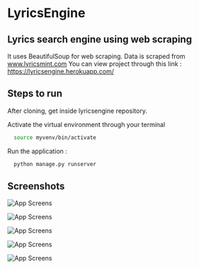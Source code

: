 
# LyricsEngine

## Lyrics search engine using web scraping


It uses BeautifulSoup for web scraping. Data is scraped from www.lyricsmint.com You can view project through this link : https://lyricsengine.herokuapp.com/


## Steps to run

After cloning, get inside lyricsengine repository.

Activate the virtual environment through your terminal

```bash
  source myvenv/bin/activate
```

Run the application :

```bash
  python manage.py runserver
```


## Screenshots

![App Screens](https://scontent.fixr3-1.fna.fbcdn.net/v/t1.6435-9/101801167_688528055024067_6589090232816107520_n.jpg?_nc_cat=100&ccb=1-5&_nc_sid=730e14&_nc_ohc=IywdDhYk8JYAX_Mu7-i&_nc_ht=scontent.fixr3-1.fna&oh=6bc5ca766db51ae3d0da616b39de63fc&oe=61C5397C)

![App Screens](https://scontent.fixr3-1.fna.fbcdn.net/v/t1.6435-9/100657161_688528075024065_3470087245908672512_n.jpg?_nc_cat=107&ccb=1-5&_nc_sid=730e14&_nc_ohc=L-b1qcb22fwAX_r5ITe&_nc_ht=scontent.fixr3-1.fna&oh=840b05c5ce8daab78c1c649f1191e83d&oe=61C4D5AB)

![App Screens](https://scontent.fixr3-1.fna.fbcdn.net/v/t1.6435-9/83373104_688528068357399_8440324830787534848_n.jpg?_nc_cat=110&ccb=1-5&_nc_sid=730e14&_nc_ohc=qBzIWQmZ9lMAX9oZQMl&_nc_ht=scontent.fixr3-1.fna&oh=a05607b175f2ace63fffc6aab2fde5b2&oe=61C4707A)


![App Screens](https://scontent.fixr3-2.fna.fbcdn.net/v/t1.6435-9/100872206_688528261690713_8853942692632068096_n.jpg?_nc_cat=102&ccb=1-5&_nc_sid=730e14&_nc_ohc=yn3fZxNin9UAX9GmfIK&_nc_ht=scontent.fixr3-2.fna&oh=bab088e59171e97928a204e9820df256&oe=61C4A51D)


![App Screens](https://scontent.fixr3-2.fna.fbcdn.net/v/t1.6435-9/101379002_688528271690712_6796813302430171136_n.jpg?_nc_cat=108&ccb=1-5&_nc_sid=730e14&_nc_ohc=4i2TJCDXy1kAX_6A4s-&tn=tnNRQ8epWFMEy-LQ&_nc_ht=scontent.fixr3-2.fna&oh=a13f2b2ec625b00fc559b02ee0aa8c6f&oe=61C67B9D)


